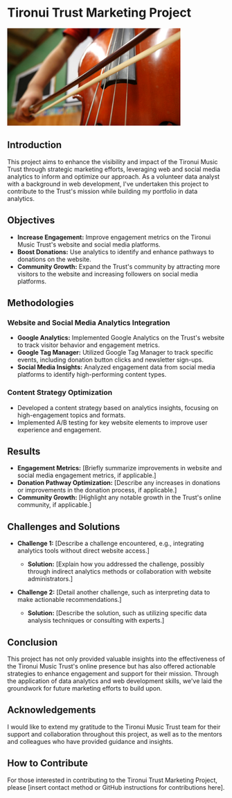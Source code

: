 
# Tironui Trust Marketing Project

<img src="T6.jpg" width="400" alt="Descriptive text about the image">

## Introduction

This project aims to enhance the visibility and impact of the Tironui Music Trust through strategic marketing efforts, leveraging web and social media analytics to inform and optimize our approach. As a volunteer data analyst with a background in web development, I've undertaken this project to contribute to the Trust's mission while building my portfolio in data analytics.

## Objectives

- **Increase Engagement:** Improve engagement metrics on the Tironui Music Trust's website and social media platforms.
- **Boost Donations:** Use analytics to identify and enhance pathways to donations on the website.
- **Community Growth:** Expand the Trust's community by attracting more visitors to the website and increasing followers on social media platforms.

## Methodologies

### Website and Social Media Analytics Integration

- **Google Analytics:** Implemented Google Analytics on the Trust's website to track visitor behavior and engagement metrics.
- **Google Tag Manager:** Utilized Google Tag Manager to track specific events, including donation button clicks and newsletter sign-ups.
- **Social Media Insights:** Analyzed engagement data from social media platforms to identify high-performing content types.

### Content Strategy Optimization

- Developed a content strategy based on analytics insights, focusing on high-engagement topics and formats.
- Implemented A/B testing for key website elements to improve user experience and engagement.

## Results

- **Engagement Metrics:** [Briefly summarize improvements in website and social media engagement metrics, if applicable.]
- **Donation Pathway Optimization:** [Describe any increases in donations or improvements in the donation process, if applicable.]
- **Community Growth:** [Highlight any notable growth in the Trust's online community, if applicable.]

## Challenges and Solutions

- **Challenge 1:** [Describe a challenge encountered, e.g., integrating analytics tools without direct website access.]
  - **Solution:** [Explain how you addressed the challenge, possibly through indirect analytics methods or collaboration with website administrators.]

- **Challenge 2:** [Detail another challenge, such as interpreting data to make actionable recommendations.]
  - **Solution:** [Describe the solution, such as utilizing specific data analysis techniques or consulting with experts.]

## Conclusion

This project has not only provided valuable insights into the effectiveness of the Tironui Music Trust's online presence but has also offered actionable strategies to enhance engagement and support for their mission. Through the application of data analytics and web development skills, we've laid the groundwork for future marketing efforts to build upon.

## Acknowledgements

I would like to extend my gratitude to the Tironui Music Trust team for their support and collaboration throughout this project, as well as to the mentors and colleagues who have provided guidance and insights.

## How to Contribute

For those interested in contributing to the Tironui Trust Marketing Project, please [insert contact method or GitHub instructions for contributions here].

